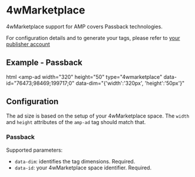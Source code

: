 # 4wMarketplace

4wMarketplace support for AMP covers Passback technologies.

For configuration details and to generate your tags, please refer to [your publisher account](https://publisher.4wmarketplace.com)

## Example - Passback

html
<amp-ad
width="320"
height="50"
type="4wmarketplace"
data-id="76473;98469;199717;0"
data-dim="{'width':'320px', 'height':'50px'}"

> </amp-ad>

## Configuration

The ad size is based on the setup of your 4wMarketplace space. The `width` and `height` attributes of the `amp-ad` tag should match that.

### Passback

Supported parameters:

-   `data-dim`: identifies the tag dimensions. Required.
-   `data-id`: your 4wMarketplace space identifier. Required.

